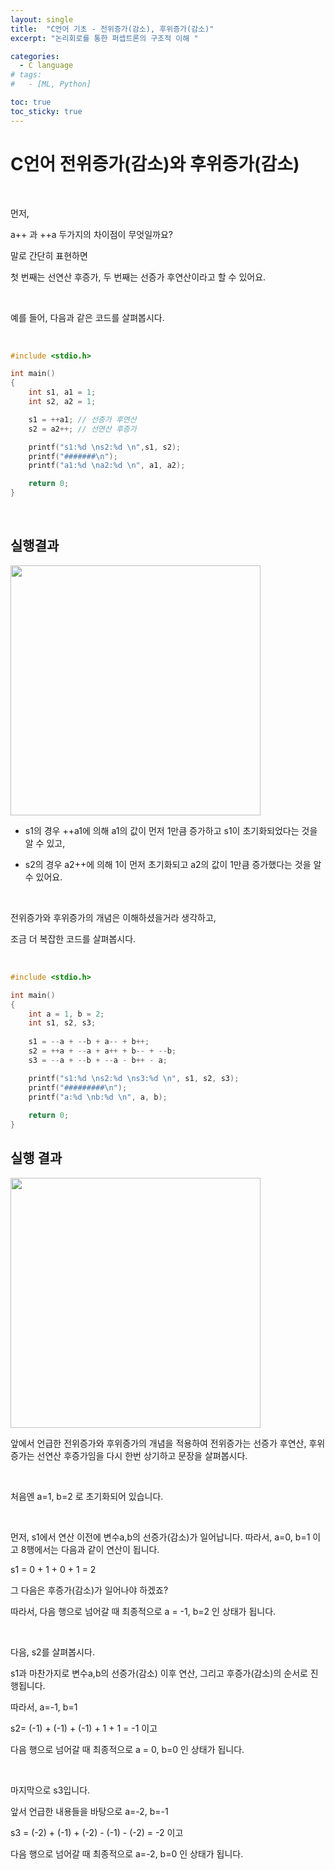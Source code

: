 ```yaml
---
layout: single
title:  "C언어 기초 - 전위증가(감소), 후위증가(감소)"
excerpt: "논리회로를 통한 퍼셉트론의 구조적 이해 "

categories:
  - C language
# tags:
#   - [ML, Python]

toc: true
toc_sticky: true
---
```



# C언어 전위증가(감소)와 후위증가(감소)

​

먼저, 

a++ 과 ++a 두가지의 차이점이 무엇일까요?

말로 간단히 표현하면 

첫 번째는 선연산 후증가, 두 번째는 선증가 후연산이라고 할 수 있어요.

​

예를 들어, 다음과 같은 코드를 살펴봅시다.

​
``` c
#include <stdio.h>

int main()
{
    int s1, a1 = 1;
    int s2, a2 = 1;

    s1 = ++a1; // 선증가 후연산
    s2 = a2++; // 선연산 후증가

    printf("s1:%d \ns2:%d \n",s1, s2);
    printf("#######\n");
    printf("a1:%d \na2:%d \n", a1, a2);

    return 0;
}

```
​

## 실행결과

<img src="https://user-images.githubusercontent.com/59792046/116343539-8f814b80-a81f-11eb-9d31-5bd51bee647c.png" width = "400">

- s1의 경우 ++a1에 의해 a1의 값이 먼저 1만큼 증가하고 s1이 초기화되었다는 것을 알 수 있고,

- s2의 경우 a2++에 의해 1이 먼저 초기화되고 a2의 값이 1만큼 증가했다는 것을 알 수 있어요.

​

전위증가와 후위증가의 개념은 이해하셨을거라 생각하고,

조금 더 복잡한 코드를 살펴봅시다.

​
```c
#include <stdio.h>

int main()
{
    int a = 1, b = 2;
    int s1, s2, s3;
    ​
    s1 = --a + --b + a-- + b++; 
    s2 = ++a + --a + a++ + b-- + --b; 
    s3 = --a + --b + --a - b++ - a; 

    printf("s1:%d \ns2:%d \ns3:%d \n", s1, s2, s3);
    printf("#########\n");
    printf("a:%d \nb:%d \n", a, b);
    ​
    return 0;
}

```

## 실행 결과

<img src="https://user-images.githubusercontent.com/59792046/116343553-990ab380-a81f-11eb-851f-4ddc516fb1f2.png" width="400">


앞에서 언급한 전위증가와 후위증가의 개념을 적용하여 전위증가는 선증가 후연산, 후위증가는 선연산 후증가임을 다시 한번 상기하고 문장을 살펴봅시다.

​

처음엔 a=1, b=2 로 초기화되어 있습니다.

​

먼저, s1에서 연산 이전에 변수a,b의 선증가(감소)가 일어납니다. 따라서, a=0, b=1 이고 8행에서는 다음과 같이 연산이 됩니다.

s1 = 0 + 1 + 0 + 1 = 2

그 다음은 후증가(감소)가 일어나야 하겠죠? 

따라서, 다음 행으로 넘어갈 때 최종적으로  a = -1, b=2 인 상태가 됩니다.

​

다음, s2를 살펴봅시다. 

s1과 마찬가지로 변수a,b의 선증가(감소) 이후 연산, 그리고 후증가(감소)의 순서로 진행됩니다.

따라서, a=-1, b=1

s2= (-1) + (-1) + (-1) + 1 + 1 = -1 이고

다음 행으로 넘어갈 때 최종적으로  a = 0, b=0 인 상태가 됩니다. 

​

마지막으로 s3입니다. 

앞서 언급한 내용들을 바탕으로 a=-2, b=-1

s3 = (-2) + (-1) + (-2) - (-1) - (-2) = -2 이고

다음 행으로 넘어갈 때 최종적으로 a=-2, b=0 인 상태가 됩니다. 